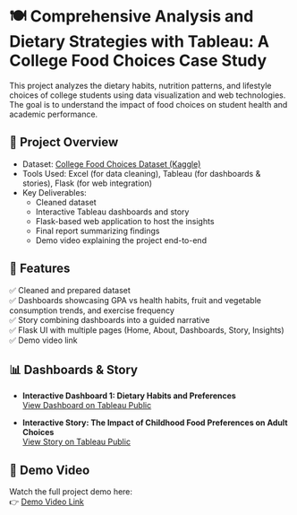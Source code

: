 # 🍽️ Comprehensive Analysis and Dietary Strategies with Tableau: A College Food Choices Case Study

This project analyzes the dietary habits, nutrition patterns, and lifestyle choices of college students using data visualization and web technologies. The goal is to understand the impact of food choices on student health and academic performance.

## 📌 Project Overview

- Dataset: [College Food Choices Dataset (Kaggle)](https://www.kaggle.com/datasets/borapajo/food-choices)
- Tools Used: Excel (for data cleaning), Tableau (for dashboards & stories), Flask (for web integration)
- Key Deliverables:
  - Cleaned dataset
  - Interactive Tableau dashboards and story
  - Flask-based web application to host the insights
  - Final report summarizing findings
  - Demo video explaining the project end-to-end

## 🚀 Features

✅ Cleaned and prepared dataset  
✅ Dashboards showcasing GPA vs health habits, fruit and vegetable consumption trends, and exercise frequency  
✅ Story combining dashboards into a guided narrative  
✅ Flask UI with multiple pages (Home, About, Dashboards, Story, Insights)  
✅ Demo video link  

## 📊 Dashboards & Story

- **Interactive Dashboard 1: Dietary Habits and Preferences**  
  [View Dashboard on Tableau Public](https://public.tableau.com/app/profile/venkata.murali.krishna.nadimidoddi/viz/FoodChoicesProject/Dashboard1?publish=yes)

- **Interactive Story: The Impact of Childhood Food Preferences on Adult Choices**  
  [View Story on Tableau Public](https://public.tableau.com/app/profile/venkata.murali.krishna.nadimidoddi/viz/FoodChoicesProject/Story1?publish=yes)

## 🎥 Demo Video

Watch the full project demo here:  
👉 [Demo Video Link](https://drive.google.com/file/d/1Z3CSoPj-dIvgIudSMfc8xhMClHraopRs/view)



